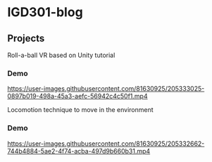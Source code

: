 # IGD301-blog

## Projects 

Roll-a-ball VR based on Unity tutorial

### Demo

https://user-images.githubusercontent.com/81630925/205333025-0897b019-498a-45a3-aefc-56942c4c50f1.mp4



Locomotion technique to move in the environment

### Demo

https://user-images.githubusercontent.com/81630925/205332662-744b4884-5ae2-4f74-acba-497d9b660b31.mp4


